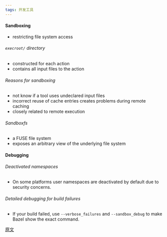 ```yaml
---
tags: 开发工具
---
```




#### Sandboxing

* restricting file system access

###### `execroot/` directory

* constructed  for each action
* contains all input files to the action

###### Reasons for sandboxing

* not know if a tool uses undeclared input files
* incorrect reuse of cache entries creates problems during remote caching
* closely related to remote execution

###### Sandboxfs

* a FUSE file system
* exposes an arbitrary view of the underlying file system

#### Debugging

###### Deactivated namespaces

* On some platforms user namespaces are deactivated by default due to security concerns.

###### Detailed debugging for build failures

* If your build failed, use `--verbose_failures` and `--sandbox_debug` to make Bazel show the exact command.

[原文](https://docs.bazel.build/versions/master/sandboxing.html)

